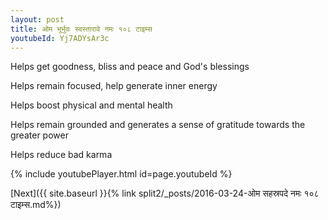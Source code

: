 ```yaml
---
layout: post
title: ओम भूर्भुवः स्वस्तारावे नमः १०८ टाइम्स
youtubeId: Yj7ADYsAr3c
---
```

 
 
Helps get goodness, bliss and peace and God's blessings
 
Helps remain focused, help generate inner energy 
 
Helps boost physical and mental health 
 
Helps remain grounded and generates a sense of gratitude towards the greater power 
 
Helps reduce bad karma
 
 
 
 


{% include youtubePlayer.html id=page.youtubeId %}
 
[Next]({{ site.baseurl }}{% link  split2/_posts/2016-03-24-ओम सहस्रपदे नमः १०८ टाइम्स.md%})
 
